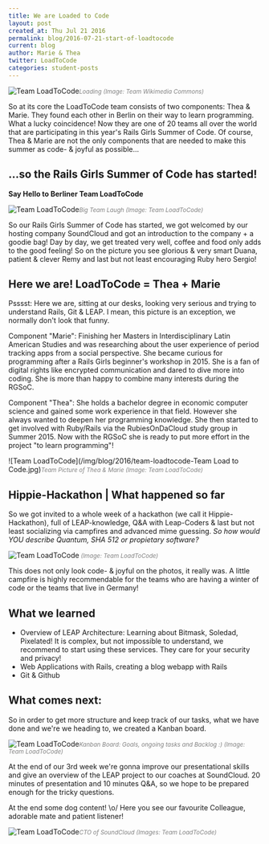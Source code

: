 ```yaml
---
title: We are Loaded to Code
layout: post
created_at: Thu Jul 21 2016
permalink: blog/2016-07-21-start-of-loadtocode
current: blog
author: Marie & Thea
twitter: LoadToCode
categories: student-posts
---
```


![Team LoadToCode](/img/blog/2016/team-loadtocode-Loading_icon.gif)<font color="grey"><small><i>Loading (Image: Team Wikimedia Commons)</i></small></font>

So at its core the LoadToCode team consists of two components: Thea & Marie. They found each other in Berlin on their way to learn programming. What a lucky coincidence! Now they are one of 20 teams all over the world that are participating in this year's Rails Girls Summer of Code. Of course, Thea & Marie are not the only components that are needed to make this summer as code- & joyful as possible...

## <span class="color-red">...so the Rails Girls Summer of Code has started!</span>

**Say Hello to Berliner Team LoadToCode**

![Team LoadToCode](/img/blog/2016/team-loadtocode-TeamSmile.gif)<font color="grey"><small><i>Big Team Laugh (Image: Team LoadToCode)</i></small></font>

So our Rails Girls Summer of Code has started, we got welcomed by our hosting company SoundCloud and got an introduction to the company + a goodie bag! Day by day, we get treated very well, coffee and food only adds to the good feeling! So on the picture you see glorious & very smart Duana, patient & clever Remy and last but not least encouraging Ruby hero Sergio!


## <span class="color-red">Here we are! LoadToCode = Thea + Marie</span>

Psssst: Here we are, sitting at our desks, looking very serious and trying to understand Rails, Git & LEAP. I mean, this picture is an exception, we normally don't look that funny.

Component "Marie": Finishing her Masters in Interdisciplinary Latin American Studies and was researching about the user experience of period tracking apps from a social perspective. She became curious for programming after a Rails Girls beginner's workshop in 2015. She is a fan of digital rights like encrypted communication and dared to dive more into coding. She is more than happy to combine many interests during the RGSoC.

Component "Thea": She holds a bachelor degree in economic computer science and gained some work experience in that field. However she always wanted to deepen her programming knowledge. She then started to get involved with Ruby/Rails via the RubiesOnDaCloud study group in Summer 2015. Now with the RGSoC she is ready to put more effort in the project "to learn programming"!

![Team LoadToCode](/img/blog/2016/team-loadtocode-Team Load to Code.jpg)<font color="grey"><small><i>Team Picture of Thea & Marie (Image: Team LoadToCode)</i></small></font>

## <span class="color-red">Hippie-Hackathon | What happened so far</span>
So we got invited to a whole week of a hackathon (we call it Hippie-Hackathon), full of LEAP-knowledge, Q&A with Leap-Coders & last but not least socializing via campfires and advanced mime guessing. *So how would YOU describe Quantum, SHA 512 or propietary software?*

![Team LoadToCode](/img/blog/2016/team-loadtocode-lower-hippieh-hackathon.jpg)<font color="grey"><small><i> (Image: Team LoadToCode)</i></small></font>

This does not only look code- & joyful on the photos, it really was. A little campfire is highly recommendable for the teams who are having a winter of code or the teams that live in Germany!

## <span class="color-red">What we learned</span>
* Overview of LEAP Architecture: Learning about Bitmask, Soledad, Pixelated! It is complex, but not impossible to understand, we recommend to start using these services. They care for your security and privacy!
* Web Applications with Rails, creating a blog webapp with Rails
* Git & Github

## <span class="color-red">What comes next:</span>

So in order to get more structure and keep track of our tasks, what we have done and we're we heading to, we created a Kanban board.

![Team LoadToCode](/img/blog/2016/team-loadtocode-Reallife-KANMAN-board.jpg)<font color="grey"><small><i>Kanban Board: Goals, ongoing tasks and Backlog :) (Image: Team LoadToCode)</i></small></font>

At the end of our 3rd week we're gonna improve our presentational skills and give an overview of the LEAP project to our coaches at SoundCloud. 20 minutes of presentation and 10 minutes Q&A, so we hope to be prepared enough for the tricky questions.

At the end some dog content! \o/ Here you see our favourite Colleague, adorable mate and patient listener!

![Team LoadToCode](/img/blog/2016/team-loadtocode-favourite-colleague.jpg)<font color="grey"><small><i>CTO of SoundCloud (Images: Team LoadToCode)</i></small></font>
